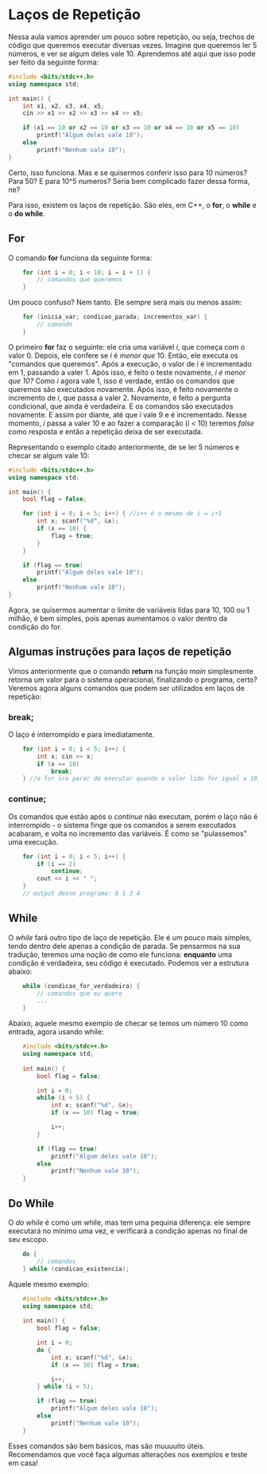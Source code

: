 # Laços de Repetição

Nessa aula vamos aprender um pouco sobre repetição, ou seja, trechos de código que queremos executar diversas vezes. Imagine que queremos ler 5 números, e ver se algum deles vale 10. Aprendemos até aqui que isso pode ser feito da seguinte forma:

```c++
#include <bits/stdc++.h>
using namespace std;

int main() {
    int x1, x2, x3, x4, x5;
    cin >> x1 >> x2 >> x3 >> x4 >> x5;

    if (x1 == 10 or x2 == 10 or x3 == 10 or x4 == 10 or x5 == 10)
        printf("Algum deles vale 10");
    else
        printf("Nenhum vale 10");
}
```

Certo, isso funciona. Mas e se quisermos conferir isso para 10 números? Para 50? E para 10^5 numeros? Seria bem complicado fazer dessa forma, ne?

Para isso, existem os laços de repetição. São eles, em C++, o **for**, o **while** e o **do while**.

## For

O comando **for** funciona da seguinte forma:

```c++
    for (int i = 0; i < 10; i = i + 1) {
        // comandos que queremos
    }
```

Um pouco confuso? Nem tanto. Ele sempre será mais ou menos assim:

```c++
    for (inicia_var; condicao_parada; incrementos_var) {
        // comando
    }
```

O primeiro **for** faz o seguinte: ele cria uma variável *i*, que começa com o valor 0. Depois, ele confere se *i* é *menor que* 10. Então, ele executa os "comandos que queremos". Após a execução, o valor de *i* é incrementado em 1, passando a valer 1. Após isso, é feito o teste novamente, *i é menor que 10?* Como *i* agora vale 1, isso é verdade, então os comandos que queremos são executados novamente. Após isso, é feito novamente o incremento de *i*, que passa a valer 2. Novamente, é feito a pergunta condicional, que ainda é verdadeira. E os comandos são executados novamente. E assim por diante, até que *i* vale 9 e é incrementado. Nesse momento, *i* passa a valer 10 e ao fazer a comparação (*i* < 10) teremos *false* como resposta e então a repetição deixa de ser executada.

Representando o exemplo citado anteriormente, de se ler 5 números e checar se algum vale 10:

```c++
#include <bits/stdc++.h>
using namespace std;

int main() {
    bool flag = false;

    for (int i = 0; i < 5; i++) { //i++ é o mesmo de i = i+1
        int x; scanf("%d", &x);
        if (x == 10) {
            flag = true;
        }
    }

    if (flag == true)
        printf("Algum deles vale 10");
    else
        printf("Nenhum vale 10");
}
```

Agora, se quisermos aumentar o limite de variáveis lidas para 10, 100 ou 1 milhão, é bem simples, pois apenas aumentamos o valor dentro da condição do for.

## Algumas instruções para laços de repetição

Vimos anteriormente que o comando **return** na função *main* simplesmente retorna um valor para o sistema operacional, finalizando o programa, certo? Veremos agora alguns comandos que podem ser utilizados em laços de repetição:

### break;
O laço é interrompido e para imediatamente.

```c++
    for (int i = 0; i < 5; i++) {
        int x; cin >> x;
        if (x == 10) 
            break;
    } //o for ira parar de executar quando o valor lido for igual a 10, ou quando forem lidos 5 valores.
```

### continue;
Os comandos que estão após o *continue* não executam, porém o laço não é interrompido - o sistema finge que os comandos a serem executados acabaram, e volta no incremento das variáveis. É como se "pulassemos" uma execução.

```c++
    for (int i = 0; i < 5; i++) {
        if (i == 2) 
            continue;
        cout << i << " ";
    }
    // output desse programa: 0 1 3 4
```

## While

O *while* fará outro tipo de laço de repetição. Ele é um pouco mais simples, tendo dentro dele apenas a condição de parada. Se pensarmos na sua tradução, teremos uma noção de como ele funciona: **enquanto** uma condição é verdadeira, seu código é executado. Podemos ver a estrutura abaixo:

```c++
    while (condicao_for_verdadeira) {
        // comandos que eu quero
        ...
    }
```

Abaixo, aquele mesmo exemplo de checar se temos um número 10 como entrada, agora usando while:

```c++
    #include <bits/stdc++.h>
    using namespace std;
    
    int main() {
        bool flag = false;

        int i = 0;
        while (i < 5) {
            int x; scanf("%d", &x);
            if (x == 10) flag = true;

            i++;
        }

        if (flag == true)
            printf("Algum deles vale 10");
        else
            printf("Nenhum vale 10");
    }
```

## Do While

O *do while* é como um while, mas tem uma pequina diferença: ele sempre executará no mínimo uma vez, e verificará a condição apenas no final de seu escopo. 

```c++
    do {
        // comandos
    } while (condicao_existencia);    
```

Aquele mesmo exemplo:

```c++
    #include <bits/stdc++.h>
    using namespace std;
    
    int main() {
        bool flag = false;

        int i = 0;
        do {
            int x; scanf("%d", &x);
            if (x == 10) flag = true;

            i++;
        } while (i < 5);

        if (flag == true)
            printf("Algum deles vale 10");
        else
            printf("Nenhum vale 10");
    }
```

Esses comandos são bem básicos, mas são muuuuito úteis. Recomendamos que você faça algumas alterações nos exemplos e teste em casa!